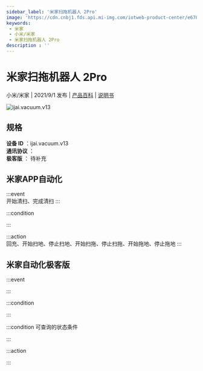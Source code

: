 ```yaml
---
sidebar_label: '米家扫拖机器人 2Pro'
image: 'https://cdn.cnbj1.fds.api.mi-img.com/iotweb-product-center/e6786ea612baeea5ea53b1bd00964b00_1624700899200.png?GalaxyAccessKeyId=AKVGLQWBOVIRQ3XLEW&Expires=9223372036854775807&Signature=tc0sRBERmKvFCYZSiVbYvDX8R50='
keywords: 
 - 米家
 - 小米/米家
 - 米家扫拖机器人 2Pro
description : ''
---
```

# 米家扫拖机器人 2Pro

小米/米家 | 2021/9/1 发布 | [产品百科](https://home.mi.com/webapp/content/baike/product/index.html?model=ijai.vacuum.v13/) | [说明书](https://home.mi.com/views/introduction.html?model=ijai.vacuum.v13&region=cn)

![ijai.vacuum.v13](https://cdn.cnbj1.fds.api.mi-img.com/iotweb-product-center/e6786ea612baeea5ea53b1bd00964b00_1624700899200.png?GalaxyAccessKeyId=AKVGLQWBOVIRQ3XLEW&Expires=9223372036854775807&Signature=tc0sRBERmKvFCYZSiVbYvDX8R50=)

## 规格  
> 
**设备 ID** ：ijai.vacuum.v13  
**通讯协议** ：  
**极客版**  ： 待补充 


## 米家APP自动化  

:::event  
开始清扫、完成清扫
:::

:::condition  

:::

:::action   
回充、开始扫地、停止扫地、开始扫拖、停止扫拖、开始拖地、停止拖地
:::

## 米家自动化极客版  

:::event  

:::

:::condition  

:::

:::condition 可查询的状态条件  

:::

:::action  

:::

        
